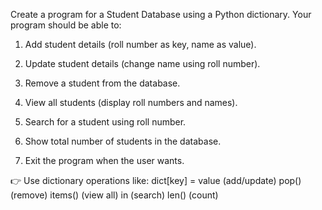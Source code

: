 Create a program for a Student Database using a Python dictionary.
Your program should be able to:
1. Add student details (roll number as key, name as value).

2. Update student details (change name using roll number).

3. Remove a student from the database.

4. View all students (display roll numbers and names).

5. Search for a student using roll number.

6. Show total number of students in the database.

7. Exit the program when the user wants.

👉 Use dictionary operations like:
dict[key] = value (add/update)
pop() (remove)
items() (view all)
in (search)
len() (count)
